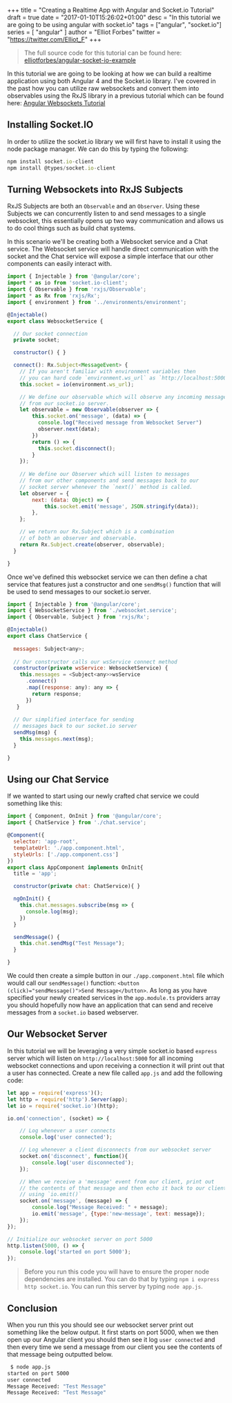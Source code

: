 +++
title = "Creating a Realtime App with Angular and Socket.io Tutorial"
draft = true
date = "2017-01-10T15:26:02+01:00"
desc = "In this tutorial we are going to be using angular with socket.io"
tags = ["angular", "socket.io"]
series = [ "angular" ]
author = "Elliot Forbes"
twitter = "https://twitter.com/Elliot_F"
+++

> The full source code for this tutorial can be found here: [elliotforbes/angular-socket-io-example](https://github.com/elliotforbes/angular-socket-io-example)

In this tutorial we are going to be looking at how we can build a realtime application using both Angular 4 and the Socket.io library. I've covered in the past how you can utilize raw websockets and convert them into observables using the RxJS library in a previous tutorial which can be found here: [Angular Websockets Tutorial](/typescript/angular/angular-websockets-tutorial/)

## Installing Socket.IO

In order to utilize the socket.io library we will first have to install it using the node package manager. We can do this by typing the following:

~~~js
npm install socket.io-client
npm install @types/socket.io-client
~~~

## Turning Websockets into RxJS Subjects

RxJS Subjects are both an `Observable` and an `Observer`. Using these Subjects we can concurrently listen to and send messages to a single websocket, this essentially opens up two way communication and allows us to do cool things such as build chat systems.

In this scenario we'll be creating both a Websocket service and a Chat service. The Websocket service will handle direct communication with the socket and the Chat service will expose a simple interface that our other components can easily interact with.

~~~js
import { Injectable } from '@angular/core';
import * as io from 'socket.io-client';
import { Observable } from 'rxjs/Observable';
import * as Rx from 'rxjs/Rx';
import { environment } from '../environments/environment';

@Injectable()
export class WebsocketService {

  // Our socket connection
  private socket;

  constructor() { }

  connect(): Rx.Subject<MessageEvent> {
    // If you aren't familiar with environment variables then
    // you can hard code `environment.ws_url` as `http://localhost:5000`
    this.socket = io(environment.ws_url);

    // We define our observable which will observe any incoming messages
    // from our socket.io server.
    let observable = new Observable(observer => {
        this.socket.on('message', (data) => {
          console.log("Received message from Websocket Server")
          observer.next(data);
        })
        return () => {
          this.socket.disconnect();
        }
    });
    
    // We define our Observer which will listen to messages
    // from our other components and send messages back to our
    // socket server whenever the `next()` method is called.
    let observer = {
        next: (data: Object) => {
            this.socket.emit('message', JSON.stringify(data));
        },
    };

    // we return our Rx.Subject which is a combination
    // of both an observer and observable.
    return Rx.Subject.create(observer, observable);
  }

}
~~~

Once we've defined this websocket service we can then define a chat service that features just a constructor and one `sendMsg()` function that will be used to send messages to our socket.io server.

~~~js
import { Injectable } from '@angular/core';
import { WebsocketService } from './websocket.service';
import { Observable, Subject } from 'rxjs/Rx';

@Injectable()
export class ChatService {
  
  messages: Subject<any>;
  
  // Our constructor calls our wsService connect method
  constructor(private wsService: WebsocketService) {
    this.messages = <Subject<any>>wsService
      .connect()
      .map((response: any): any => {
        return response;
      })
   }
  
  // Our simplified interface for sending
  // messages back to our socket.io server
  sendMsg(msg) {
    this.messages.next(msg);
  }

}
~~~

## Using our Chat Service

If we wanted to start using our newly crafted chat service we could something like this: 

~~~js
import { Component, OnInit } from '@angular/core';
import { ChatService } from './chat.service';

@Component({
  selector: 'app-root',
  templateUrl: './app.component.html',
  styleUrls: ['./app.component.css']
})
export class AppComponent implements OnInit{
  title = 'app';

  constructor(private chat: ChatService){ }

  ngOnInit() {
    this.chat.messages.subscribe(msg => {
      console.log(msg);
    })
  }

  sendMessage() {
    this.chat.sendMsg("Test Message");
  }

}
~~~

We could then create a simple button in our `./app.component.html` file which would call our `sendMessage()` function: `<button (click)="sendMessage()">Send Message</button>`. As long as you have specified your newly created services in the `app.module.ts` providers array you should hopefully now have an application that can send and receive messages from a `socket.io` based webserver.

## Our Websocket Server

In this tutorial we will be leveraging a very simple socket.io based `express` server which will listen on `http://localhost:5000` for all incoming websocket connections and upon receiving a connection it will print out that a user has connected. Create a new file called `app.js` and add the following code:

~~~js
let app = require('express')();
let http = require('http').Server(app);
let io = require('socket.io')(http);

io.on('connection', (socket) => {

    // Log whenever a user connects
    console.log('user connected');

    // Log whenever a client disconnects from our websocket server
    socket.on('disconnect', function(){
        console.log('user disconnected');
    });

    // When we receive a 'message' event from our client, print out
    // the contents of that message and then echo it back to our client
    // using `io.emit()`
    socket.on('message', (message) => {
        console.log("Message Received: " + message);
        io.emit('message', {type:'new-message', text: message});    
    });
});

// Initialize our websocket server on port 5000
http.listen(5000, () => {
    console.log('started on port 5000');
});
~~~

> Before you run this code you will have to ensure the proper node dependencies are installed. You can do that by typing `npm i express http socket.io`. You can run this server by typing `node app.js`. 

## Conclusion

When you run this you should see our websocket server print out something like the below output. It first starts on port 5000, when we then open up our Angular client you should then see it log `user connected` and then every time we send a message from our client you see the contents of that message being outputted below.

~~~bash
 $ node app.js
started on port 5000
user connected
Message Received: "Test Message"
Message Received: "Test Message"
~~~

